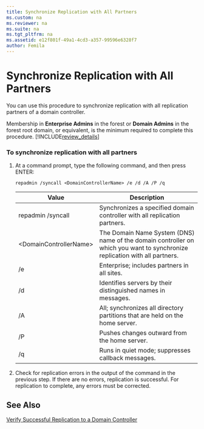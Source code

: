 ```yaml
---
title: Synchronize Replication with All Partners
ms.custom: na
ms.reviewer: na
ms.suite: na
ms.tgt_pltfrm: na
ms.assetid: e12f801f-49a1-4cd3-a357-99596e6328f7
author: Femila
---
```

# Synchronize Replication with All Partners
  You can use this procedure to synchronize replication with all replication partners of a domain controller.  
  
 Membership in **Enterprise Admins** in the forest or **Domain Admins** in the forest root domain, or equivalent, is the minimum required to complete this procedure. [!INCLUDE[review_details](../Token/review_details_md.md)]  
  
### To synchronize replication with all partners  
  
1.  At a command prompt, type the following command, and then press ENTER:  
  
     `repadmin /syncall <DomainControllerName> /e /d /A /P /q`  
  
    |Value|Description|  
    |-----------|-----------------|  
    |repadmin \/syncall|Synchronizes a specified domain controller with all replication partners.|  
    |\<DomainControllerName\>|The Domain Name System \(DNS\) name of the domain controller on which you want to synchronize replication with all partners.|  
    |\/e|Enterprise; includes partners in all sites.|  
    |\/d|Identifies servers by their distinguished names in messages.|  
    |\/A|All; synchronizes all directory partitions that are held on the home server.|  
    |\/P|Pushes changes outward from the home server.|  
    |\/q|Runs in quiet mode; suppresses callback messages.|  
  
2.  Check for replication errors in the output of the command in the previous step. If there are no errors, replication is successful. For replication to complete, any errors must be corrected.  
  
## See Also  
 [Verify Successful Replication to a Domain Controller](../Topic/Verify-Successful-Replication-to-a-Domain-Controller.md)  
  
  